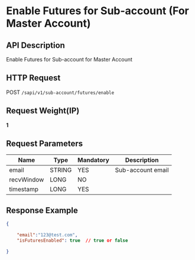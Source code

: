 # Enable Futures for Sub-account (For Master Account) 

## API Description​

Enable Futures for Sub-account for Master Account

## HTTP Request​

POST `/sapi/v1/sub-account/futures/enable`

## Request Weight(IP)​

**1**

## Request Parameters​

| Name | Type | Mandatory | Description |
| --- | --- | --- | --- |
| email | STRING | YES | Sub-account email |
| recvWindow | LONG | NO |  |
| timestamp | LONG | YES |  |

## Response Example​

```json
{  
  
    "email":"123@test.com",  
    "isFuturesEnabled": true  // true or false  
  
}
```

